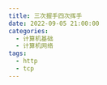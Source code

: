 ```yaml
---
title: 三次握手四次挥手
date: 2022-09-05 21:00:00
categories:
  - 计算机基础
  - 计算机网络
tags:
  - http
  - tcp
---
```

